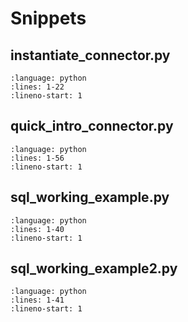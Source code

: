 # Snippets

## instantiate_connector.py

```{literalinclude} /examples/configuration/instantiate_connector.py
:language: python
:lines: 1-22
:lineno-start: 1
``` 

## quick_intro_connector.py
```{literalinclude} ./examples/mod_connector/intro_connector.py
:language: python
:lines: 1-56
:lineno-start: 1
``` 

## sql_working_example.py
```{literalinclude} ./examples/mod_sql/sql_working_example.py
:language: python
:lines: 1-40
:lineno-start: 1
```

## sql_working_example2.py
```{literalinclude} ./examples/mod_sql/sql_working_example.py
:language: python
:lines: 1-41
:lineno-start: 1
```
